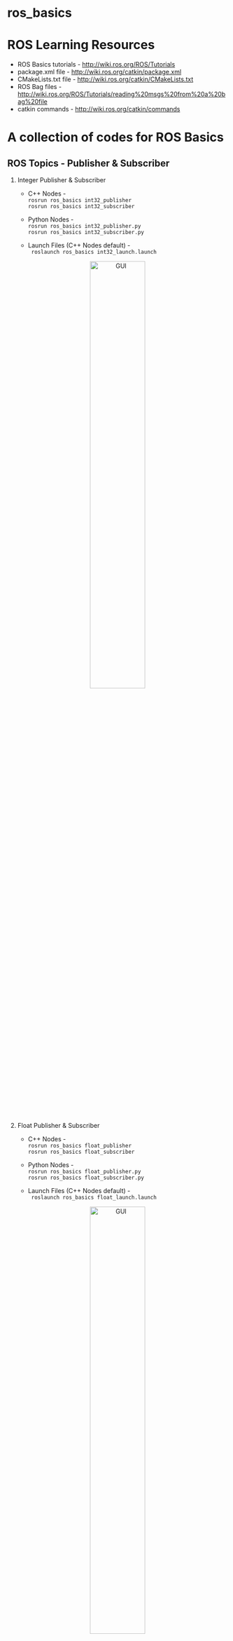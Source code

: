 # ros_basics

# ROS Learning Resources

- ROS Basics  tutorials - http://wiki.ros.org/ROS/Tutorials
- package.xml file - http://wiki.ros.org/catkin/package.xml
- CMakeLists.txt file - http://wiki.ros.org/catkin/CMakeLists.txt
- ROS Bag files - http://wiki.ros.org/ROS/Tutorials/reading%20msgs%20from%20a%20bag%20file  
- catkin commands - http://wiki.ros.org/catkin/commands

# A collection of codes for ROS Basics 

## ROS Topics - Publisher & Subscriber 
1. Integer Publisher & Subscriber 
    - C++ Nodes - <br>
    ``` rosrun ros_basics int32_publisher ``` <br>
    ``` rosrun ros_basics int32_subscriber ```

    - Python Nodes - <br>
    ``` rosrun ros_basics int32_publisher.py ``` <br>
    ``` rosrun ros_basics int32_subscriber.py ```

    - Launch Files (C++ Nodes default) - <br>
    ``` roslaunch ros_basics int32_launch.launch```

<div align="center"> <img  alt="GUI" width="50%" src="https://raw.githubusercontent.com/nilutpolkashyap/ros_basics/main/images/integer_topic.png" /> <br /> </div>

2. Float Publisher & Subscriber 
    - C++ Nodes - <br>
    ``` rosrun ros_basics float_publisher ``` <br>
    ``` rosrun ros_basics float_subscriber ```

    - Python Nodes - <br>
    ``` rosrun ros_basics float_publisher.py ``` <br>
    ``` rosrun ros_basics float_subscriber.py ```

    - Launch Files (C++ Nodes default) - <br>
    ``` roslaunch ros_basics float_launch.launch```

<div align="center">
<img  alt="GUI" width="50%" src="https://raw.githubusercontent.com/nilutpolkashyap/ros_basics/main/images/float_topic.png" />
<br />
</div>

3. String Publisher & Subscriber
    - C++ Nodes - <br>
    ``` rosrun ros_basics string_publisher ``` <br>
    ``` rosrun ros_basics string_subscriber ```

    - Python Nodes - <br>
    ``` rosrun ros_basics string_publisher.py ``` <br>
    ``` rosrun ros_basics string_subscriber.py ```

    - Launch Files (C++ Nodes default) - <br>
    ``` roslaunch ros_basics string_launch.launch```

<div align="center">
<img  alt="GUI" width="50%" src="https://raw.githubusercontent.com/nilutpolkashyap/ros_basics/main/images/string_topic.png" />
<br />
</div>

<!-- ## GUI 
To control **Arm** and **Gripper** of robot. <br/>
**GUI** Designed using **QT Designer** software.
<div align="center">
<img  alt="GUI" width="50%" src="https://raw.githubusercontent.com/nilutpolkashyap/gripper_bot/main/images/robot_gui.JPG" />
<br />
</div> -->
